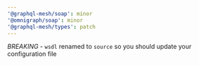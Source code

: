 ```yaml
---
'@graphql-mesh/soap': minor
'@omnigraph/soap': minor
'@graphql-mesh/types': patch
---
```


_BREAKING_ - `wsdl` renamed to `source` so you should update your configuration file
